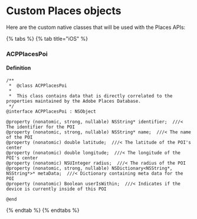 # Custom Places objects

Here are the custom native classes that will be used with the Places APIs:

{% tabs %}
{% tab title="iOS" %}
### ACPPlacesPoi

#### Definition

```text
/**
 *  @class ACPPlacesPoi
 *
 *  This class contains data that is directly correlated to the properties maintained by the Adobe Places Database.
 */
@interface ACPPlacesPoi : NSObject

@property (nonatomic, strong, nullable) NSString* identifier;  ///< The identifier for the POI
@property (nonatomic, strong, nullable) NSString* name;  ///< The name of the POI
@property (nonatomic) double latitude;  ///< The latitude of the POI's center
@property (nonatomic) double longitude;  ///< The longitude of the POI's center
@property (nonatomic) NSUInteger radius;  ///< The radius of the POI
@property (nonatomic, strong, nullable) NSDictionary<NSString*, NSString*>* metaData;  ///< Dictionary containing meta data for the POI
@property (nonatomic) Boolean userIsWithin;  ///< Indicates if the device is currently inside of this POI

@end
```
{% endtab %}
{% endtabs %}

